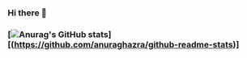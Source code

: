 ### Hi there 👋
### [![Anurag's GitHub stats](https://github-readme-stats.vercel.app/api?username=Olivier520100)][(https://github.com/anuraghazra/github-readme-stats)]
<!--
**Olivier520100/Olivier520100** is a ✨ _special_ ✨ repository because its `README.md` (this file) appears on your GitHub profile.

Here are some ideas to get you started:

- 🔭 I’m currently working on ...
- 🌱 I’m currently learning ...
- 👯 I’m looking to collaborate on ...
- 🤔 I’m looking for help with ...
- 💬 Ask me about ...
- 📫 How to reach me: ...
- 😄 Pronouns: ...
- ⚡ Fun fact: ...
-->
